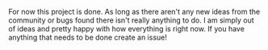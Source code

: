 For now this project is done. As long as there aren't any new ideas from the community or bugs found there isn't really anything to do. I am simply out of ideas and pretty happy with how everything is right now. If you have anything that needs to be done create an issue!